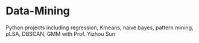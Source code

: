 # Data-Mining
Python projects including regression, Kmeans, naive bayes, pattern mining, pLSA, DBSCAN, GMM with Prof. Yizhou Sun
